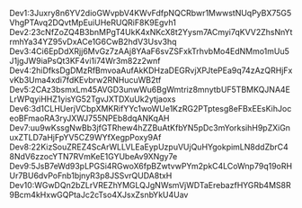 Dev1:3Juxry8n6YV2dioGWvpbV4KWvFdfpNQCRbwr1MwwstNUqPyBX75G5VhgPTAvq2DQvtMpEuiUHeRUQRiF8K9Egvh1
Dev2:23cNfZoZQ4B3bnMPgT4UkK4xNKcX8t2Yysm7ACmyi7qKVV2ZhsNnYtrmhYa34YZ95vDxACe1G6CwB2hdV3Usv3hq
Dev3:4Ci6EpDdXRjj6MvGz7zAAj8YAaF6svZSFxkTrhvbMo4EdNMmo1mUu5J1jgJW9iaPsQt3KF4vi1i74Wr3m82z2wnf
Dev4:2hiDfksDgDMzRfBmvoaAufAkKDHzaDEGRvjXPJtePEa9q74zAzQRHjFxvKb3Uma4xdi7fdKEvbrw2RNHucuWB2tf
Dev5:2CAz3bsmxLm45AVGD3unwWu6BgWmtriz8mnytbUF5TBMKQJNA4ELrWPqyiHHZ1yisYG52TgvJXTDXuUk2ytjaoxs
Dev6:3d1CLHUerjVCbpXMKRifYYc1woWUe1KzRG2PTptesg8eFBxEEsKihJoceoBFmaoRA3ryJXWJ755NPEb8dqANKqAH
Dev7:uu9wKssgNwBb3jfGTRhew4hZZBuAtKfbYN5pDc3mYorksihH9pZXiGnuxZTLD7aHjFpYV5CZ9WYfXegpPoxy9Af
Dev8:22KizSouZREZ4ScArWLLVLEaEypUzpuVUjQuHYgokpimLN8ddZbrC48NdV6zzocYTN7RVmKeE1GYUbeAv9XNgy7e
Dev9:5JsB7eWd93pLPGSi4RGwoX6fpBZwtvwPYm2pkC4LCoWnp79q19oRHUr7BU6dvPoFnb1bjnyR3p8JSSvrQUDA8txH
Dev10:WGwDQn2bZLrVREZhYMGLQJgNWsmVjWDTaErebazfHYGRb4MS8R9Bcm4kHxwGQPtaJc2cTso4XJsxZsnbYkU4Uav
